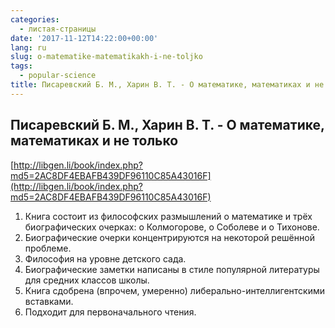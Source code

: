 ```yaml
---
categories:
  - листая-страницы
date: '2017-11-12T14:22:00+00:00'
lang: ru
slug: o-matematike-matematikakh-i-ne-toljko
tags:
  - popular-science
title: Писаревский Б. М., Харин В. Т. - О математике, математиках и не только
---
```



## Писаревский Б. М., Харин В. Т. - О математике, математиках и не только

[http://libgen.li/book/index.php?md5=2AC8DF4EBAFB439DF96110C85A43016F](http://libgen.li/book/index.php?md5=2AC8DF4EBAFB439DF96110C85A43016F)  

<!--more-->

1. Книга состоит из философских размышлений о математике и трёх биографических очерках: о Колмогорове, о Соболеве и о Тихонове.
2. Биографические очерки концентрируются на некоторой решённой проблеме.
3. Философия на уровне детского сада.
4. Биографические заметки написаны в стиле популярной литературы для средних классов школы.
5. Книга сдобрена (впрочем, умеренно) либерально-интеллигентскими вставками.
6. Подходит для первоначального чтения.
